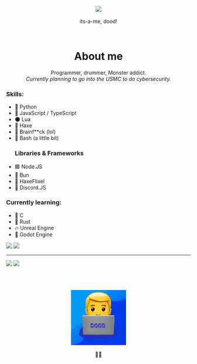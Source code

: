 <!-- If you're reading this for whatever reason, my name is in some of my code & licenses if you look hard enough ;) -->
<div align="center">
    <img src="https://raw.githubusercontent.com/alansmathew/alansmathew/master/lang.gif" width="300" />
    <p>its-a-me, dood!</p><br>
<!--     <a href="./pages/commissions.md"><img src="https://img.shields.io/static/v1?label=Discord Bot Commissions&message=:)&color=green&style=for-the-badge"></a><br> -->
</div>

<div align="center">
    <h1>About me</h1>
    <p>
        Programmer, drummer, Monster addict.<br>
        <i>Currently planning to go into the USMC to do cybersecurity.</i>
    </p>
</div>

<div>
    <h3>Skills:</h3>
    <ul>
        <li>🐍 Python</li>
        <li>📜 JavaScript / TypeScript</li>
        <li>🌑 Lua</li>
        <li>🔶 Haxe</li>
        <li>🧠 Brainf**ck (lol)</li>
        <li>🐚 Bash (a little bit)</li>
        <h3>Libraries & Frameworks</h3>
        <li>🟩 Node.JS</li>
        <li>🥟 Bun</li>
        <li>🔷 HaxeFlixel</li>
        <li>🤖 Discord.JS</li>
    </ul>
    <h3>Currently learning:</h3>
    <ul>
        <li>👴 C</li>
        <li>🦀 Rust</li>
        <li>🔥 Unreal Engine</li>
        <li>🤖 Godot Engine</li>
    </ul>
</div>

<div align="left">
    <a href="https://github.com/anuraghazra/github-readme-stats"><img src="https://github-readme-stats.vercel.app/api?username=itsamedood&show_icons=true&theme=blueberry" /></a>
    <a href="https://github.com/anuraghazra/github-readme-stats"><img src="https://github-readme-stats.vercel.app/api/top-langs/?username=itsamedood&layout=compact&theme=blueberry" /></a><hr>
    <a href="https://github.com/itsamedood"><img src="https://img.shields.io/github/followers/itsamedood?style=social" /></a>
    <a href="https://github.com/itsamedood"><img src="https://img.shields.io/github/stars/itsamedood?affiliations=OWNER%2CCOLLABORATOR&style=social" /></a>
</div>

<br><br>

<div align="center">
    <img src="assets/dood-zoomed-in.png" width="150" />
    <p>👨‍💻</p>
</div>
